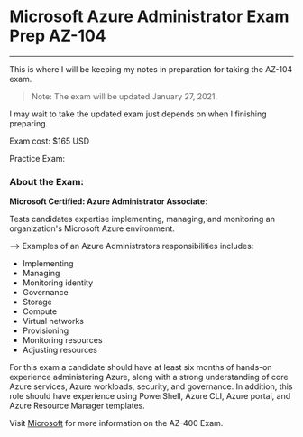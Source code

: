# Microsoft Azure Administrator Exam Prep AZ-104
___

This is where I will be keeping my notes in preparation for taking the AZ-104 exam. 

> Note: The exam will be updated January 27, 2021. 

I may wait to take the updated exam just depends on when I finishing preparing. 

Exam cost: $165 USD

Practice Exam: 
### About the Exam:

**Microsoft Certified: Azure Administrator Associate**: 

Tests candidates expertise implementing, managing, and monitoring an organization's Microsoft Azure environment. 

--> Examples of an Azure Administrators responsibilities includes: 

* Implementing 
* Managing
* Monitoring identity
* Governance
* Storage
* Compute 
* Virtual networks 
* Provisioning 
* Monitoring resources
* Adjusting resources

For this exam a candidate should have at least six months of hands-on experience administering Azure, along with a strong understanding of core Azure services, Azure workloads, security, and governance. In addition, this role should have experience using PowerShell, Azure CLI, Azure portal, and Azure Resource Manager templates. 

Visit [Microsoft](https://docs.microsoft.com/en-us/learn/certifications/exams/az-104) for more information on the AZ-400 Exam. 